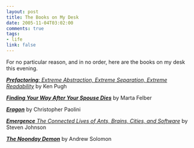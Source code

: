 ```yaml
--- 
layout: post
title: The Books on My Desk
date: 2005-11-04T03:02:00
comments: true
tags:
- life
link: false
---
```

For no particular reason, and in no order, here are the books on my desk this evening.

_<a href="http://www.amazon.com/exec/obidos/tg/detail/-/0596008740/qid=1131170297/sr=8-1/ref=pd_bbs_1/002-7701629-4859233?v=glance&s=books&n=507846" title="Prefactoring"><b>Prefactoring</b>: Extreme Abstraction, Extreme Separation, Extreme Readability</a>_ by Ken Pugh

_<b><a href="http://www.amazon.com/exec/obidos/tg/detail/-/0877939322/qid=1131170349/sr=2-1/ref=pd_bbs_b_2_1/002-7701629-4859233?v=glance&s=books" title="Finding Your Way After Your Spouse Dies">Finding Your Way After Your Spouse Dies</a></b>_ by Marta Felber

_<b><a href="http://www.amazon.com/exec/obidos/tg/detail/-/0375826688/qid=1131170401/sr=2-2/ref=pd_bbs_b_2_2/002-7701629-4859233?v=glance&s=books" title="Eragon">Eragon</a></b>_ by Christopher Paolini

_<a href="http://www.amazon.com/exec/obidos/tg/detail/-/0684868768/qid=1131170481/sr=2-1/ref=pd_bbs_b_2_1/002-7701629-4859233?v=glance&s=books" title="Emergence"><b>Emergence</b> The Connected Lives of Ants, Brains, Cities, and Software</a>_ by Steven Johnson

_<b><a href="http://www.amazon.com/exec/obidos/tg/detail/-/0684854678/qid=1131170540/sr=2-1/ref=pd_bbs_b_2_1/002-7701629-4859233?v=glance&s=books" title="The Noonday Demon">The Noonday Demon</a></b>_ by Andrew Solomon
